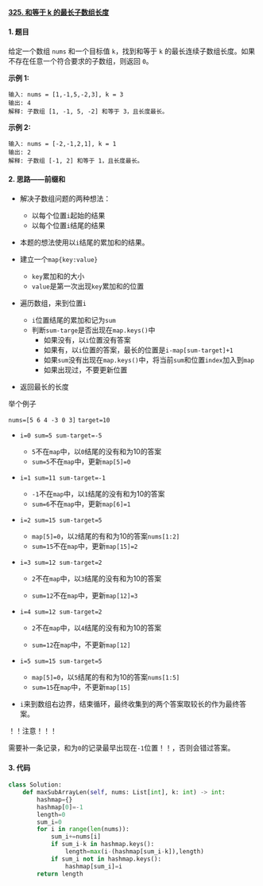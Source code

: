 #### [325. 和等于 k 的最长子数组长度](https://leetcode-cn.com/problems/maximum-size-subarray-sum-equals-k/)

#### 1. 题目

给定一个数组 `nums` 和一个目标值 `k`，找到和等于 `k` 的最长连续子数组长度。如果不存在任意一个符合要求的子数组，则返回 `0`。

**示例 1:**

```
输入: nums = [1,-1,5,-2,3], k = 3
输出: 4 
解释: 子数组 [1, -1, 5, -2] 和等于 3，且长度最长。 
```

**示例 2:**

```
输入: nums = [-2,-1,2,1], k = 1
输出: 2 
解释: 子数组 [-1, 2] 和等于 1，且长度最长。
```

#### 2. 思路——前缀和

- 解决子数组问题的两种想法：
  - 以每个位置`i`起始的结果
  - 以每个位置`i`结尾的结果



- 本题的想法使用以`i`结尾的累加和的结果。
- 建立一个`map{key:value}`
  - `key`累加和的大小
  - `value`是第一次出现`key`累加和的位置
- 遍历数组，来到位置`i`
  - `i`位置结尾的累加和记为`sum`
  - 判断`sum-targe`是否出现在`map.keys()`中
    - 如果没有，以`i`位置没有答案
    - 如果有，以`i`位置的答案，最长的位置是`i-map[sum-target]+1`
    - 如果`sum`没有出现在`map.keys()`中，将当前`sum`和位置`index`加入到`map`
    - 如果出现过，不要更新位置
- 返回最长的长度





举个例子

`nums=[5 6 4 -3 0 3]` `target=10`

- `i=0 sum=5 sum-target=-5`
  - `5`不在`map`中，以`0`结尾的没有和为10的答案
  - `sum=5`不在`map`中，更新`map[5]=0`
- `i=1 sum=11 sum-target=-1`
  - `-1`不在`map`中，以`1`结尾的没有和为10的答案
  - `sum=6`不在`map`中，更新`map[6]=1`
- `i=2 sum=15 sum-target=5`
  - `map[5]=0`，以`2`结尾的有和为10的答案`nums[1:2]`
  - `sum=15`不在`map`中，更新`map[15]=2`

- `i=3 sum=12 sum-target=2`

  - `2`不在`map`中，以`3`结尾的没有和为10的答案

  - `sum=12`不在`map`中，更新`map[12]=3`

- `i=4 sum=12 sum-target=2`

  - `2`不在`map`中，以`4`结尾的没有和为10的答案

  - `sum=12`在`map`中，不更新`map[12]`

- `i=5 sum=15 sum-target=5`

  - `map[5]=0`，以`5`结尾的有和为10的答案`nums[1:5]`
  - `sum=15`在`map`中，不更新`map[15]`



- `i`来到数组右边界，结束循环，最终收集到的两个答案取较长的作为最终答案。



！！注意！！！

需要补一条记录，和为`0`的记录最早出现在`-1`位置！！，否则会错过答案。

#### 3. 代码

```python
class Solution:
    def maxSubArrayLen(self, nums: List[int], k: int) -> int:
        hashmap={}
        hashmap[0]=-1
        length=0
        sum_i=0
        for i in range(len(nums)):
            sum_i+=nums[i]
            if sum_i-k in hashmap.keys():
                length=max(i-(hashmap[sum_i-k]),length)
            if sum_i not in hashmap.keys():
                hashmap[sum_i]=i
        return length
```

